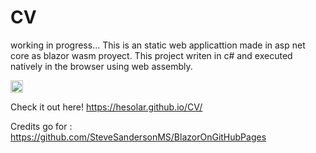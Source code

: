 # CV
working in progress...
This is an static web applicattion made in asp net core as blazor wasm proyect. 
This project writen in c# and executed natively in the browser using web assembly.

<img align="center" style="width: fit-content"  src="https://user-images.githubusercontent.com/43806203/218275275-050dced1-3b17-4a31-9d8c-829de59b5443.png" />


Check it out here!
https://hesolar.github.io/CV/

Credits go for : 
https://github.com/SteveSandersonMS/BlazorOnGitHubPages
